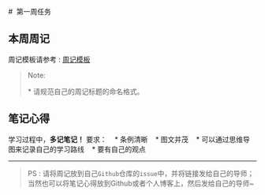 ﻿
#  第一周任务

## [](https://github.com/QGWebStudio/Web-Camp/blob/master/2017QGTrainingCamp/FirstWeek/task.md#本周周记)本周周记
周记模板请参考 : [周记模板](https://github.com/QGWebStudio/Web-Camp/issues)
>Note:
>
> * 请规范自己的周记标题的命名格式。


## [](https://github.com/QGWebStudio/Web-Camp/blob/master/2017QGTrainingCamp/FirstWeek/task.md#笔记心得)笔记心得
学习过程中，**多记笔记！**
要求：
   * 条例清晰
   * 图文并茂
   * 可以通过思维导图来记录自己的学习路线
   * 要有自己的观点

------------

>PS : 请将周记放到自己`Github`仓库的`issue`中，并将链接发给自己的导师；当然也可以将笔记心得放到Github或者个人博客上，然后发给自己的导师~
